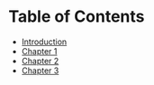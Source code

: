 # Table of Contents

* [Introduction](./introduction.md)
* [Chapter 1](./chapter-1.md)
* [Chapter 2](./chapter-2.md)
* [Chapter 3](./chapter-3.md)

